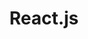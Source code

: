 ---
layout: category
title: React.js
category: reactjs
permalink: /categories/reactjs/
breadcrumb: React.js
---